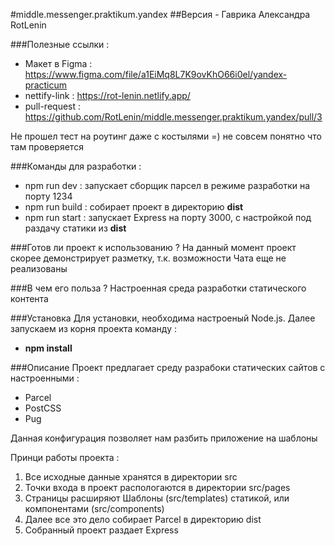 #middle.messenger.praktikum.yandex
##Версия - Гаврика Александра RotLenin

###Полезные ссылки :
- Макет в Figma :  https://www.figma.com/file/a1EiMq8L7K9ovKhO66i0el/yandex-practicum
- nettify-link : https://rot-lenin.netlify.app/
- pull-request : https://github.com/RotLenin/middle.messenger.praktikum.yandex/pull/3

Не прошел тест на роутинг даже с костылями =) не совсем понятно что там проверяется

###Команды для разработки :
- npm run dev : запускает сборщик парсел в режиме разработки на порту 1234
- npm run build : собирает проект в директорию **dist**
- npm run start : запускает Express на порту 3000, с настройкой под раздачу статики из **dist**

###Готов ли проект к использованию ?
На данный момент проект скорее демонстрирует разметку, т.к. возможности Чата еще не реализованы

###В чем его польза ?
Настроенная среда разработки статического контента

###Установка
Для установки, необходима настроеный Node.js. Далее запускаем из корня проекта команду :
- **npm install**

###Описание
Проект предлагает среду разрабоки статических сайтов с настроенными :
- Parcel
- PostCSS
- Pug

Данная конфигурация позволяет нам разбить приложение на шаблоны

Принци работы проекта :

1. Все исходные данные хранятся в директории src
1. Точки входа в проект распологаются в директории src/pages
1. Страницы расширяют Шаблоны (src/templates) статикой, или компонентами (src/components)
1. Далее все это дело собирает Parcel в директорию dist
1. Собранный проект раздает Express